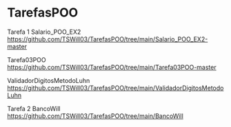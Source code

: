 # TarefasPOO
Tarefa 1
Salario_POO_EX2 
https://github.com/TSWill03/TarefasPOO/tree/main/Salario_POO_EX2-master

Tarefa03POO 
https://github.com/TSWill03/TarefasPOO/tree/main/Tarefa03POO-master

ValidadorDigitosMetodoLuhn 
https://github.com/TSWill03/TarefasPOO/tree/main/ValidadorDigitosMetodoLuhn


Tarefa 2
BancoWill 
https://github.com/TSWill03/TarefasPOO/tree/main/BancoWill
